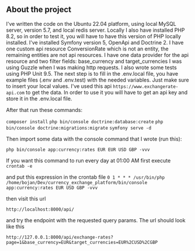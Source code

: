 ## About the project

I've written the code on the Ubuntu 22.04 platform, using local MySQL server, version 5.7, and local redis server. Locally I also have installed
PHP 8.2, so in order to test it, you will have to have this version of PHP locally installed. I've installed Symfony version 5, OpenApi and Doctrine 2.
I have one custom api resource ConversionRate which is not an entity, the remaining entities are not api resources. I have one data provider
for the api resource and two filter fields: base_currency and target_currencies
I was using Guzzle when I was making http requests. I also wrote some tests using PHP Unit 9.5.
The next step is to fill in the .env.local file, you have example files (.env and .env.test) with the needed variables.
Just make sure to insert your local values. I've used this api ``https://www.exchangerate-api.com`` to get the data.
In order to use it you will have to get an api key and store it in the .env.local file.

After that run these commands:

``composer install``
``php bin/console doctrine:database:create``
``php bin/console doctrine:migrations:migrate``
``symfony serve -d``

Then import some data with the console command that I wrote (run this):

``php bin/console app:currency:rates EUR EUR USD GBP -vvv``

If you want this command to run every day at 01:00 AM first execute ``crontab -e``

and put this expression in the crontab file
``0 1 * * * /usr/bin/php /home/bojan/Dev/currency_exchange_platform/bin/console app:currency:rates EUR USD GBP -vvv``

then visit this url

``http://localhost:8000/api/``

and try the endpoint with the requested query params. The url should look like this

``http://127.0.0.1:8000/api/exchange-rates?page=1&base_currency=EUR&target_currencies=EUR%2CUSD%2CGBP``

